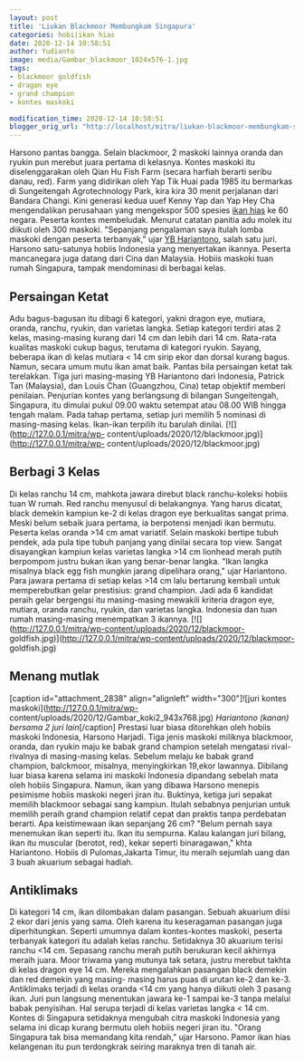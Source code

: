```yaml
---
layout: post
title: 'Liukan Blackmoor Membungkam Singapura'
categories: hobi|ikan hias
date: 2020-12-14 10:58:51
author: Yudianto
image: media/Gambar_blackmoor_1024x576-1.jpg
tags:
- blackmoor goldfish
- dragon eye
- grand champion
- kontes maskoki

modification_time: 2020-12-14 10:58:51
blogger_orig_url: "http://localhost/mitra/liukan-blackmoor-membungkam-singapura.html"
---
```


Harsono pantas bangga. Selain blackmoor, 2 maskoki lainnya oranda dan ryukin
pun merebut juara pertama di kelasnya. Kontes maskoki itu diselenggarakan oleh
Qian Hu Fish Farm (secara harfiah berarti seribu danau, red). Farm yang
didirikan oleh Yap Tik Huai pada 1985 itu bermarkas di Sungeitengah
Agrotechnology Park, kira kira 30 menit perjalanan dari Bandara Changi. Kini
generasi kedua uuef Kenny Yap dan Yap Hey Cha mengendalikan perusahaan yang
mengekspor 500 spesies [ikan hias](http://127.0.0.1/mitra/ikan-hias "ikan
hias") ke 60 negara. Peserta kontes membeludak. Menurut catatan panitia adu
molek itu diikuti oleh 300 maskoki. "Sepanjang pengalaman saya itulah lomba
maskoki dengan peserta terbanyak," ujar [YB
Hariantono](http://127.0.0.1/mitra/budidaya-maskoki-empat-lakon-yb.html),
salah satu juri. Harsono satu-satunya hobiis Indonesia yang menyertakan
ikannya. Peserta mancanegara juga datang dari Cina dan Malaysia. Hobiis
maskoki tuan rumah Singapura, tampak mendominasi di berbagai kelas.

## Persaingan Ketat

Adu bagus-bagusan itu dibagi 6 kategori, yakni dragon eye, mutiara, oranda,
ranchu, ryukin, dan varietas langka. Setiap kategori terdiri atas 2 kelas,
masing-masing kurang dari 14 cm dan lebih dari 14 cm. Rata-rata kualitas
maskoki cukup bagus, terutama di kategori ryukin. Sayang, beberapa ikan di
kelas mutiara < 14 cm sirip ekor dan dorsal kurang bagus. Namun, secara umum
mutu ikan amat baik. Pantas bila persaingan ketat tak terelakkan. Tiga juri
masing-masing YB Hariantono dari Indonesia, Patrick Tan (Malaysia), dan Louis
Chan (Guangzhou, Cina) tetap objektif memberi penilaian. Penjurian kontes yang
berlangsung di bilangan Sungeitengah, Singapura, itu dimulai pukul 09.00 waktu
setempat atau 08.00 WIB hingga tengah malam. Pada tahap pertama, setiap juri
memilih 5 nominasi di masing-masing kelas. Ikan-ikan terpilih itu barulah
dinilai. [![](http://127.0.0.1/mitra/wp-
content/uploads/2020/12/blackmoor.jpg)](http://127.0.0.1/mitra/wp-
content/uploads/2020/12/blackmoor.jpg)

## Berbagi 3 Kelas

Di kelas ranchu 14 cm, mahkota jawara direbut black ranchu-koleksi hobiis tuan
W rumah. Red ranchu menyusul di belakangnya. Yang harus dicatat, black demekin
kampiun ke-2 di kelas dragon eye berkualitas sangat prima. Meski belum sebaik
juara pertama, ia berpotensi menjadi ikan bermutu. Peserta kelas oranda >14 cm
amat variatif. Selain maskoki bertipe tubuh pendek, ada pula tipe tubuh
panjang yang dinilai secara top view. Sangat disayangkan kampiun kelas
varietas langka >14 cm lionhead merah putih berpompom justru bukan ikan yang
benar-benar langka. "Ikan langka misalnya black egg fish mungkin jarang
dipelihara orang," ujar Hariantono. Para jawara pertama di setiap kelas >14 cm
lalu bertarung kembali untuk memperebutkan gelar prestisius: grand champion.
Jadi ada 6 kandidat peraih gelar bergengsi itu masing-masing mewakili kriteria
dragon eye, mutiara, oranda ranchu, ryukin, dan varietas langka. Indonesia dan
tuan rumah masing-masing menempatkan 3 ikannya.
[![](http://127.0.0.1/mitra/wp-content/uploads/2020/12/blackmoor-
goldfish.jpg)](http://127.0.0.1/mitra/wp-content/uploads/2020/12/blackmoor-
goldfish.jpg)

## Menang mutlak

[caption id="attachment_2838" align="alignleft" width="300"]![juri kontes
maskoki](http://127.0.0.1/mitra/wp-
content/uploads/2020/12/Gambar_koki2_943x768.jpg) _Hariantono (kanan) bersama
2 juri lain_[/caption] Prestasi luar biasa ditorehkan oleh hobiis maskoki
Indonesia, Harsono Harjadi. Tiga jenis maskoki miliknya blackmoor, oranda, dan
ryukin maju ke babak grand champion setelah mengatasi rival-rivalnya di
masing-masing kelas. Sebelum melaju ke babak grand champion, balckmoor,
misalnya, menyingkirkan 19,ekor lawannya. Dibilang luar biasa karena selama
ini maskoki Indonesia dipandang sebelah mata oleh hobiis Singapura. Namun,
ikan yang dibawa Harsono menepis pesimisme hobiis maskoki negeri jiran itu.
Buktinya, ketiga juri sepakat memilih blackmoor sebagai sang kampiun. Itulah
sebabnya penjurian untuk memilih peraih grand champion relatif cepat dan
praktis tanpa perdebatan berarti. Apa keistimewaan ikan sepanjang 26 cm?
"Belum pernah saya menemukan ikan seperti itu. Ikan itu sempurna. Kalau
kalangan juri bilang, ikan itu muscular (berotot, red), kekar seperti
binaragawan," khta Hariantono. Hobiis di Pulomas,Jakarta Timur, itu meraih
sejumlah uang dan 3 buah akuarium sebagai hadiah.

## Antiklimaks

Di kategori 14 cm, ikan dilombakan dalam pasangan. Sebuah akuarium diisi 2
ekor dari jenis yang sama. Oleh karena itu keseragaman pasangan juga
diperhitungkan. Seperti umumnya dalam kontes-kontes maskoki, peserta terbanyak
kategori itu adalah kelas ranchu. Setidaknya 30 akuarium terisi ranchu <14 cm.
Sepasang ranchu merah putih berukuran kecil akhirnya meraih juara. Moor
triwama yang mutunya tak setara, justru merebut takhta di kelas dragon eye 14
cm. Mereka mengalahkan pasangan black demekin dan red demekin yang masing-
masing harus puas di urutan ke-2 dan ke-3. Antiklimaks terjadi di kelas oranda
<14 cm yang hanya diikuti oleh 3 pasang ikan. Juri pun langsung menentukan
jawara ke-1 sampai ke-3 tanpa melalui babak penyisihan. Hal serupa terjadi di
kelas varietas langka < 14 cm. Kontes di Singapura setidaknya mengubah citra
maskoki Indonesia yang selama ini dicap kurang bermutu oleh hobiis negeri
jiran itu. "Orang Singapura tak bisa memandang kita rendah," ujar Harsono.
Pamor ikan hias kelangenan itu pun terdongkrak seiring maraknya tren di tanah
air.


